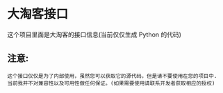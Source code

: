 # 大淘客接口

这个项目里面是大淘客的接口信息(当前仅仅生成 Python 的代码)

## 注意:

    这个接口仅仅是为了内部使用，虽然您可以获取它的源代码，但是请不要使用在您的项目中.
    当前我并不对兼容性以及可用性做任何保证。(如果需要使用请联系开发者获取相应的授权)
